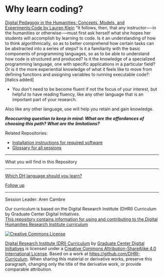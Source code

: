 # Why learn coding?

[Digital Pedagogy in the Humanities: Concepts, Models, and Experiments:Code by Lauren Klein](https://digitalpedagogy.mla.hcommons.org/keywords/code/) 
“It follows, then, that any instructor—-in the humanities or otherwise-—must first ask herself what she hopes her students will accomplish by learning to code. Is it an understanding of how to think algorithmically, so as to better comprehend how certain tasks can be abstracted into a series of steps? Is it a familiarity with the basic components of programming languages, so as to be able to understand how code is structured and produced? Is it the knowledge of a specialized programming language, one with specific applications in a particular field? Or is it the more experiential knowledge of what it feels like to move from defining functions and assigning variables to running executable code?: [italics added] 

* You don't need to be become fluent if not the focus of your interest, but helpful to have reading fluency, like any other language that is an important part of your research. 

Also like any other language, use will help you retain and gain knowledge. 

***Reoccurring question to keep in mind: What are the affordances of choosing this path? What are the limitations?*** 


Related Repositories:
* [Installation instructions for required software](https://github.com/DHRI-Curriculum/install)
* [Glossary for all sessions](https://github.com/DHRI-Curriculum/glossary)


----

What you will find in this Repository

-----

[Which DH language should you learn?](sections/which.md)

[Follow up](sections/continue.md)


-----

Session Leader: Aren Cambre


Our curriculum is based on the Digital Research Institute (DHRI) Curriculum by Graduate Center Digital Initiatives.   
[This repository contains information for using and contributing to the Digital Humanities Research Institute curriculum](https://github.com/DHRI-Curriculum/guide) 

[![Creative Commons License](https://i.creativecommons.org/l/by-sa/4.0/88x31.png)](http://creativecommons.org/licenses/by-sa/4.0/)

[Digital Research Institute (DRI) Curriculum](http://purl.org/dc/terms/) by [Graduate Center Digital Initiatives](https://gcdi.commons.gc.cuny.edu/) is licensed under a [Creative Commons Attribution-ShareAlike 4.0 International License](http://creativecommons.org/licenses/by-sa/4.0/). Based on a work at <https://github.com/DHRI-Curriculum>. When sharing this material or derivative works, preserve this paragraph, changing only the title of the derivative work, or provide comparable attribution.

